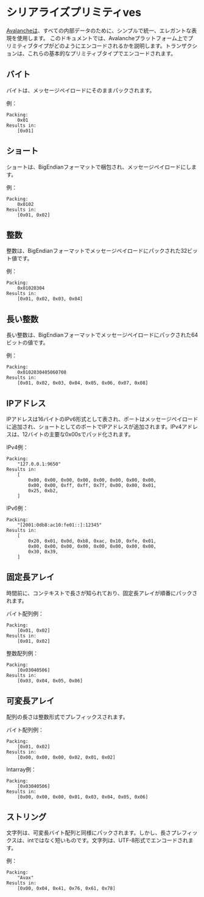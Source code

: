 # シリアライズプリミティves

[Avalancheは](../../#avalanche)、すべての内部データのために、シンプルで統一、エレガントな表現を使用します。 このドキュメントでは、Avalancheプラットフォーム上でプリミティブタイプがどのようにエンコードされるかを説明します。トランザクションは、これらの基本的なプリミティブタイプでエンコードされます。

## バイト

バイトは、メッセージペイロードにそのままパックされます。

例：

```text
Packing:
    0x01
Results in:
    [0x01]
```

## ショート

ショートは、BigEndianフォーマットで梱包され、メッセージペイロードにします。

例：

```text
Packing:
    0x0102
Results in:
    [0x01, 0x02]
```

## 整数

整数は、BigEndianフォーマットでメッセージペイロードにパックされた32ビット値です。

例：

```text
Packing:
    0x01020304
Results in:
    [0x01, 0x02, 0x03, 0x04]
```

## 長い整数

長い整数は、BigEndianフォーマットでメッセージペイロードにパックされた64ビットの値です。

例：

```text
Packing:
    0x0102030405060708
Results in:
    [0x01, 0x02, 0x03, 0x04, 0x05, 0x06, 0x07, 0x08]
```

## IPアドレス

IPアドレスは16バイトのIPv6形式として表され、ポートはメッセージペイロードに追加され、ショートとしてのポートでIPアドレスが追加されます。IPv4アドレスは、12バイトの主要な0x00sでパッド化されます。

IPv4例：

```text
Packing:
    "127.0.0.1:9650"
Results in:
    [
        0x00, 0x00, 0x00, 0x00, 0x00, 0x00, 0x00, 0x00,
        0x00, 0x00, 0xff, 0xff, 0x7f, 0x00, 0x00, 0x01,
        0x25, 0xb2,
    ]
```

IPv6例：

```text
Packing:
    "[2001:0db8:ac10:fe01::]:12345"
Results in:
    [
        0x20, 0x01, 0x0d, 0xb8, 0xac, 0x10, 0xfe, 0x01,
        0x00, 0x00, 0x00, 0x00, 0x00, 0x00, 0x00, 0x00,
        0x30, 0x39,
    ]
```

## 固定長アレイ

時間前に、コンテキストで長さが知られており、固定長アレイが順番にパックされます。

バイト配列例：

```text
Packing:
    [0x01, 0x02]
Results in:
    [0x01, 0x02]
```

整数配列例：

```text
Packing:
    [0x03040506]
Results in:
    [0x03, 0x04, 0x05, 0x06]
```

## 可変長アレイ

配列の長さは整数形式でプレフィックスされます。

バイト配列例：

```text
Packing:
    [0x01, 0x02]
Results in:
    [0x00, 0x00, 0x00, 0x02, 0x01, 0x02]
```

Intarray例：

```text
Packing:
    [0x03040506]
Results in:
    [0x00, 0x00, 0x00, 0x01, 0x03, 0x04, 0x05, 0x06]
```

## ストリング

文字列は、可変長バイト配列と同様にパックされます。しかし、長さプレフィックスは、intではなく短いものです。文字列は、UTF-8形式でエンコードされます。

例：

```text
Packing:
    "Avax"
Results in:
    [0x00, 0x04, 0x41, 0x76, 0x61, 0x78]
```


